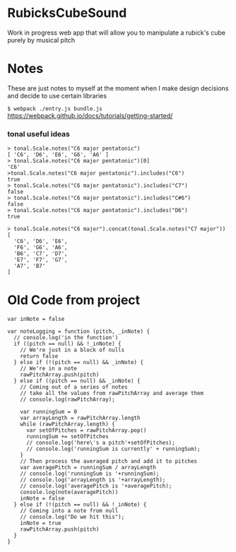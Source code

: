 # RubicksCubeSound
Work in progress web app that will allow you to manipulate a rubick's cube purely by musical pitch


# Notes
These are just notes to myself at the moment when I make design decisions and decide to use certain libraries


`$ webpack ./entry.js bundle.js`
https://webpack.github.io/docs/tutorials/getting-started/


### tonal useful ideas
```
> tonal.Scale.notes("C6 major pentatonic")
[ 'C6', 'D6', 'E6', 'G6', 'A6' ]
> tonal.Scale.notes("C6 major pentatonic")[0]
'C6'
>tonal.Scale.notes("C6 major pentatonic").includes("C6")
true
> tonal.Scale.notes("C6 major pentatonic").includes("C7")
false
> tonal.Scale.notes("C6 major pentatonic").includes("C#6")
false
> tonal.Scale.notes("C6 major pentatonic").includes("D6")
true

> tonal.Scale.notes("C6 major").concat(tonal.Scale.notes("C7 major"))
[
  'C6', 'D6', 'E6',
  'F6', 'G6', 'A6',
  'B6', 'C7', 'D7',
  'E7', 'F7', 'G7',
  'A7', 'B7'
]
```



# Old Code from project
```
var inNote = false

var noteLogging = function (pitch, _inNote) {
  // console.log('in the function')
  if ((pitch == null) && !_inNote) {
    // We're just in a block of nulls
    return false
  } else if (!(pitch == null) && _inNote) {
    // We're in a note
    rawPitchArray.push(pitch)
  } else if ((pitch == null) && _inNote) {
    // Coming out of a series of notes
    // take all the values from rawPitchArray and average them
    // console.log(rawPitchArray);

    var runningSum = 0
    var arrayLength = rawPitchArray.length
    while (rawPitchArray.length) {
      var setOfPitches = rawPitchArray.pop()
      runningSum += setOfPitches
      // console.log('here\'s a pitch'+setOfPitches);
      // console.log('runningSum is currently' + runningSum);
    }
    // Then process the averaged pitch and add it to pitches
    var averagePitch = runningSum / arrayLength
    // console.log('runningSum is '+runningSum);
    // console.log('arrayLength is '+arrayLength);
    // console.log('averagePitch is '+averagePitch);
    console.log(note(averagePitch))
    inNote = false
  } else if (!(pitch == null) && !_inNote) {
    // Coming into a note from null
    // console.log("Do we hit this");
    inNote = true
    rawPitchArray.push(pitch)
  }
}
```
